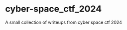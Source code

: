 # cyber-space_ctf_2024

<!--
#field
CTF

#groups
Writeups

#languages
Python

#frames and libs

-->

A small collection of writeups from cyber space ctf 2024
